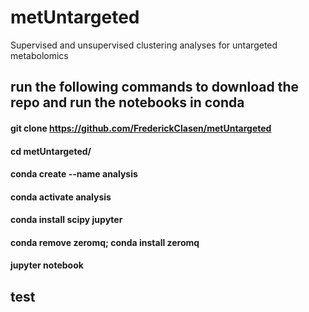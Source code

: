 # metUntargeted
 Supervised and unsupervised clustering analyses for untargeted metabolomics

## run the following commands to download the repo and run the notebooks in conda

#### git clone https://github.com/FrederickClasen/metUntargeted
#### cd metUntargeted/
#### conda create --name analysis
#### conda activate analysis
#### conda install scipy jupyter
#### conda remove zeromq; conda install zeromq
#### jupyter notebook
## test
